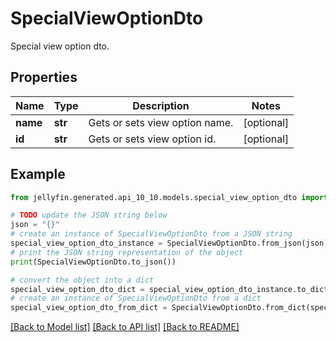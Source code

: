 # SpecialViewOptionDto

Special view option dto.

## Properties

Name | Type | Description | Notes
------------ | ------------- | ------------- | -------------
**name** | **str** | Gets or sets view option name. | [optional] 
**id** | **str** | Gets or sets view option id. | [optional] 

## Example

```python
from jellyfin.generated.api_10_10.models.special_view_option_dto import SpecialViewOptionDto

# TODO update the JSON string below
json = "{}"
# create an instance of SpecialViewOptionDto from a JSON string
special_view_option_dto_instance = SpecialViewOptionDto.from_json(json)
# print the JSON string representation of the object
print(SpecialViewOptionDto.to_json())

# convert the object into a dict
special_view_option_dto_dict = special_view_option_dto_instance.to_dict()
# create an instance of SpecialViewOptionDto from a dict
special_view_option_dto_from_dict = SpecialViewOptionDto.from_dict(special_view_option_dto_dict)
```
[[Back to Model list]](README.md#documentation-for-models) [[Back to API list]](README.md#documentation-for-api-endpoints) [[Back to README]](README.md)


